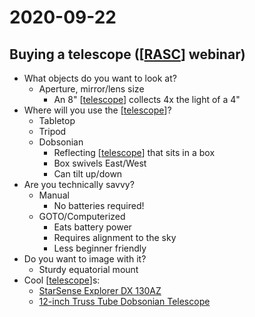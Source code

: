 # 2020-09-22

## Buying a telescope ([[RASC]] webinar)

- What objects do you want to look at?
  - Aperture, mirror/lens size
    - An 8" [[telescope]] collects 4x the light of a 4"
- Where will you use the [[telescope]]?
  - Tabletop
  - Tripod
  - Dobsonian
    - Reflecting [[telescope]] that sits in a box
    - Box swivels East/West
    - Can tilt up/down
- Are you technically savvy?
  - Manual
    - No batteries required!
  - GOTO/Computerized
    - Eats battery power
    - Requires alignment to the sky
    - Less beginner friendly
- Do you want to image with it?
  - Sturdy equatorial mount
- Cool [[telescope]]s:
  - [StarSense Explorer DX 130AZ](https://www.celestron.com/products/starsense-explorer-dx-130az)
  - [12-inch Truss Tube Dobsonian Telescope](https://explorescientificusa.com/collections/telescopes/products/12-truss-tube-dobsonian)

[//begin]: # "Autogenerated link references for markdown compatibility"
[RASC]: rasc "RASC"
[telescope]: telescope "Telescope"
[telescope]: telescope "Telescope"
[telescope]: telescope "Telescope"
[telescope]: telescope "Telescope"
[//end]: # "Autogenerated link references"